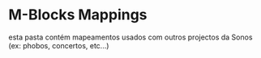 # M-Blocks Mappings
esta pasta contém mapeamentos usados com outros projectos da Sonos (ex: phobos, concertos, etc...)